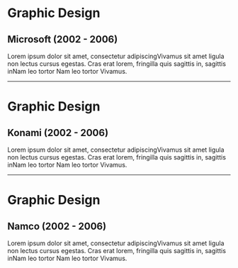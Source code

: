 # Graphic Design

## Microsoft (2002 - 2006)

Lorem ipsum dolor sit amet, consectetur adipiscingVivamus sit amet
ligula non lectus cursus egestas. Cras erat lorem, fringilla quis
sagittis in, sagittis inNam leo tortor Nam leo tortor Vivamus.

---

# Graphic Design

## Konami (2002 - 2006)

Lorem ipsum dolor sit amet, consectetur adipiscingVivamus sit amet
ligula non lectus cursus egestas. Cras erat lorem, fringilla quis
sagittis in, sagittis inNam leo tortor Nam leo tortor Vivamus.

---

# Graphic Design

## Namco (2002 - 2006)

Lorem ipsum dolor sit amet, consectetur adipiscingVivamus sit amet
ligula non lectus cursus egestas. Cras erat lorem, fringilla quis
sagittis in, sagittis inNam leo tortor Nam leo tortor Vivamus.
